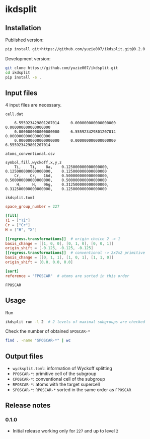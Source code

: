 # ikdsplit

## Installation

Published version:

```bash
pip install git+https://github.com/yuzie007/ikdsplit.git@0.2.0
```

Development version:

```bash
git clone https://github.com/yuzie007/ikdsplit.git
cd ikdsplit
pip install -e .
```

## Input files

4 input files are necessary.

`cell.dat`

```
    6.555923429801207014     0.000000000000000000     0.000000000000000000
    0.000000000000000000     6.555923429801207014     0.000000000000000000
    0.000000000000000000     0.000000000000000000     6.555923429801207014
```

`atoms_conventional.csv`

```csv
symbol,fill,wyckoff,x,y,z
    Ti,    Ti,    8a,    0.125000000000000000,    0.125000000000000000,    0.125000000000000000
    Cr,    Cr,   16d,    0.500000000000000000,    0.500000000000000000,    0.500000000000000000
     H,     H,   96g,    0.312500000000000000,    0.312500000000000000,    0.125000000000000000
```

`ikdsplit.toml`

```toml
space_group_number = 227

[fill]
Ti = ["Ti"]
Cr = ["Cr"]
H = ["H", "X"]

[[regress.transformations]]  # origin choice 2 -> 1
basis_change = [[1, 0, 0], [0, 1, 0], [0, 0, 1]]
origin_shift = [-0.125, -0.125, -0.125]
[[regress.transformations]]  # conventional -> 2x2x2 primitive
basis_change = [[0, 1, 1], [1, 0, 1], [1, 1, 0]]
origin_shift = [0.0, 0.0, 0.0]

[sort]
reference = "FPOSCAR"  # atoms are sorted in this order
```

`FPOSCAR`

## Usage

Run

```bash
ikdsplit run -l 2  # 2 levels of maximal subgroups are checked
```

Check the number of obtained `SPOSCAR-*`

```bash
find . -name "SPOSCAR-*" | wc
```

## Output files

- `wycksplit.toml`: information of Wyckoff splitting
- `PPOSCAR-*`: primitive cell of the subgroup
- `CPOSCAR-*`: conventional cell of the subgroup
- `RPOSCAR-*`: atoms with the target supercell
- `SPOSCAR-*`: `RPOSCAR-*` sorted in the same order as `FPOSCAR`

## Release notes

### 0.1.0

- Initial release working only for `227` and up to level `2`
